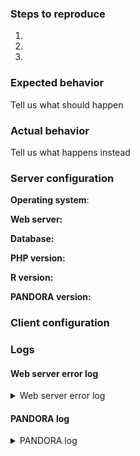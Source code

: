 <!--
Thanks for reporting issues back to PANDORA! This is the issue tracker of PANDORA.
To make it possible for us to help you please fill out below information carefully. 

Note that PANDORA is an open source project. Most of our volunteers are home users and thus primarily care about issues that affect home users. 
Our paid engineers prioritize issues of our customers. If you are neither a home user nor a customer, consider paying somebody to fix your issue, do it yourself or become a customer.
-->

### Steps to reproduce

1.
2.
3.

### Expected behavior

Tell us what should happen

### Actual behavior

Tell us what happens instead

### Server configuration

**Operating system**:

**Web server:**

**Database:**

**PHP version:**

**R version:**

**PANDORA version:**

### Client configuration

### Logs

#### Web server error log

<details>
<summary>Web server error log</summary>

```
Insert your web-server log here
```

</details>

#### PANDORA log

<details>
<summary>PANDORA log</summary>

```
Insert your PANDORA log here
```

</details>
